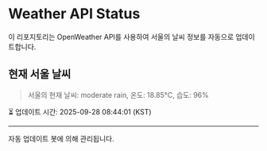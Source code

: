 
# Weather API Status

이 리포지토리는 OpenWeather API를 사용하여 서울의 날씨 정보를 자동으로 업데이트합니다.

## 현재 서울 날씨
> 서울의 현재 날씨: moderate rain, 온도: 18.85°C, 습도: 96%

⏳ 업데이트 시간: 2025-09-28 08:44:01 (KST)

---
자동 업데이트 봇에 의해 관리됩니다.
